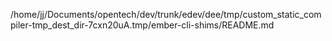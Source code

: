 /home/jj/Documents/opentech/dev/trunk/edev/dee/tmp/custom_static_compiler-tmp_dest_dir-7cxn20uA.tmp/ember-cli-shims/README.md